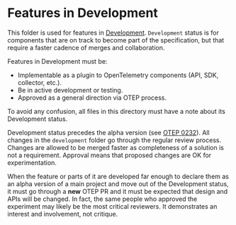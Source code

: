 # Features in Development

This folder is used for features in
[Development](../specification/document-status.md). `Development` status is for components
that are on track to become part of the specification, but that require a faster cadence
of merges and collaboration.

Features in Development must be:

- Implementable as a plugin to OpenTelemetry components (API, SDK, collector, etc.).
- Be in active development or testing.
- Approved as a general direction via OTEP process.

To avoid any confusion, all files in this directory must have a note about its Development status.

Development status precedes the alpha version (see
[OTEP 0232](../oteps/0232-maturity-of-otel.md#explanation)).
All changes in the `development` folder go through the regular review process. Changes are allowed to be merged faster as completeness of a solution is not a requirement. Approval means that proposed changes are OK for experimentation.

When the feature or parts of it are developed far enough to declare them as an alpha version of a main project and move out of the Development status, it must go through a **new** OTEP PR and it must be expected that design and APIs will be changed. In fact, the same people who approved the experiment may likely be the most critical reviewers. It demonstrates an interest and involvement, not critique.
